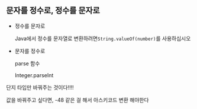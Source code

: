 ## 문자를 정수로, 정수를 문자로

- 정수를 문자로

  Java에서 정수를 문자열로 변환하려면`String.valueOf(number)`를 사용하십시오

- 문자를 정수로

  parse 함수

  Integer.parseInt



단지 타입만 바꿔주는 것이다!!!!



값을 바꿔주고 싶다면, -48 같은 걸 해서 아스키코드 변환 해야한다